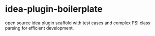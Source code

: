 # idea-plugin-boilerplate
open source idea plugin scaffold with test cases and complex PSI class parsing for efficient development.
